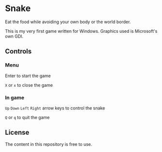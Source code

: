 # Snake

Eat the food while avoiding your own body or the world border.

This is my very first game written for Windows. Graphics used is Microsoft's own GDI.

## Controls

### Menu

Enter to start the game

`X` or `x` to close the game

### In game

`Up` `Down` `Left` `Right` arrow keys to control the snake

`Q` or `q` to quit the game

## License

The content in this repository is free to use.
